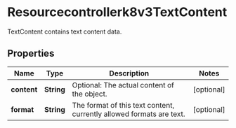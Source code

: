 

# Resourcecontrollerk8v3TextContent

TextContent contains text content data.

## Properties

| Name | Type | Description | Notes |
|------------ | ------------- | ------------- | -------------|
|**content** | **String** | Optional: The actual content of the object. |  [optional] |
|**format** | **String** | The format of this text content, currently allowed formats are text. |  [optional] |



